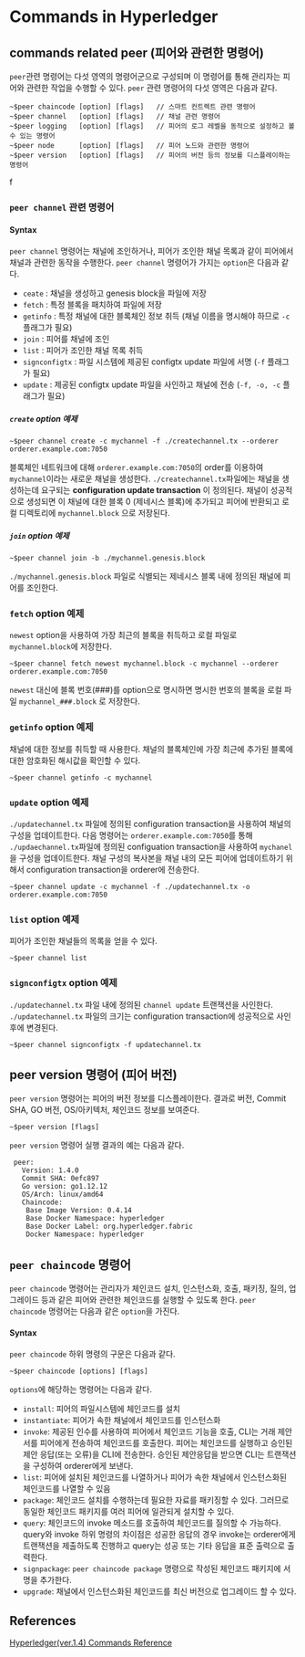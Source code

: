 # Commands in Hyperledger

## commands related peer (피어와 관련한 명령어)

```peer```관련 명령어는 다섯 영역의 명령어군으로 구성되며 이 명령어를 통해 관리자는 피어와 관련한 작업을 수행할 수 있다. 
```peer``` 관련 명령어의 다섯 영역은 다음과 같다. 

```shell
~$peer chaincode [option] [flags]   // 스마트 컨트렉트 관련 명령어
~$peer channel   [option] [flags]   // 채널 관련 명령어 
~$peer logging   [option] [flags]   // 피어의 로그 레벨을 동적으로 설정하고 볼 수 있는 명령어 
~$peer node      [option] [flags]   // 피어 노드와 관련한 명령어
~$peer version   [option] [flags]   // 피어의 버전 등의 정보를 디스플레이하는 명령어 
```
f

### ```peer channel``` 관련 명령어

#### Syntax

```peer channel``` 명령어는 채널에 조인하거나, 피어가 조인한 채널 목록과 같이 피어에서 채널과 관련한 동작을 수행한다.
```peer channel``` 명령어가 가지는 ```option```은 다음과 같다. 

* ```ceate``` : 채널을 생성하고 genesis block을 파일에 저장 
* ```fetch``` : 특정 블록을 패치하여 파일에 저장
* ```getinfo``` : 특정 채널에 대한 블록체인 정보 취득 (채널 이름을 명시해야 하므로 ```-c``` 플래그가 필요)
* ```join``` : 피어를 채널에 조인
* ```list``` : 피어가 조인한 채널 목록 취득
* ```signconfigtx``` : 파일 시스템에 제공된 configtx update 파일에 서명 (```-f``` 플래그가 필요) 
* ```update``` : 제공된 configtx update 파일을 사인하고 채널에 전송 (```-f, -o, -c``` 플래그가 필요)

##### ```create``` option 예제

```shell
~$peer channel create -c mychannel -f ./createchannel.tx --orderer orderer.example.com:7050
```

블록체인 네트워크에 대해 ```orderer.example.com:7050```의 order를 이용하여 ```mychannel```이라는 새로운 채널을 생성한다.
```./createchannel.tx```파일에는 채널을 생성하는데 요구되는 **configuration update transaction** 이 정의된다.
채널이 성공적으로 생성되면 이 채널에 대한 블록 0 (제네시스 블록)에 추가되고 피어에 반환되고 로컬 디렉토리에 ```mychannel.block```
으로 저장된다. 

##### ```join``` option 예제

```shell
~$peer channel join -b ./mychannel.genesis.block
```

```./mychannel.genesis.block``` 파일로 식별되는 제네시스 블록 내에 정의된 채널에 피어를 조인한다. 

### ```fetch``` option 예제
```newest``` option을 사용하여 가장 최근의 블록을 취득하고 로컬 파일로 ```mychannel.block```에 저장한다.

```shell
~$peer channel fetch newest mychannel.block -c mychannel --orderer orderer.example.com:7050
```
```newest``` 대신에 블록 번호(###)를 option으로 명시하면 명시한 번호의 블록을 로컬 파일 ```mychannel_###.block```
로 저장한다.

### ```getinfo``` option 예제 
채널에 대한 정보를 취득할 때 사용한다. 채널의 블록체인에 가장 최근에 추가된 블록에 대한 암호화된 해시값을 확인할 수 있다.
```shell
~$peer channel getinfo -c mychannel
```

### ```update``` option 예제 
```./updatechannel.tx``` 파일에 정의된 configuration transaction을 사용하여 채널의 구성을 업데이트한다. 다음 명령어는
```orderer.example.com:7050```를 통해 ```./updaechannel.tx```파일에 정의된 configuation transaction을 사용하여 
```mychanel```을 구성을 업데이트한다. 채널 구성의 복사본을 채널 내의 모든 피어에 업데이트하기 위해서 
configuration transaction을 orderer에 전송한다.

```shell
~$peer channel update -c mychannel -f ./updatechannel.tx -o orderer.example.com:7050
```

### ```list``` option 예제 
피어가 조인한 채널들의 목록을 얻을 수 있다. 

```shell
~$peer channel list
```

### ```signconfigtx``` option 예제 
```./updatechannel.tx``` 파일 내에 정의된 ```channel update``` 트랜잭션을 사인한다. ```./updatechannel.tx``` 파일의
크기는 configuration transaction에 성공적으로 사인 후에 변경된다. 

```shell
~$peer channel signconfigtx -f updatechannel.tx
```

## peer version 명령어 (피어 버전)
```peer version``` 명령어는 피어의 버전 정보를 디스플레이한다. 결과로 버전, Commit SHA, GO 버전, OS/아키텍처, 
체인코드 정보를 보여준다. 

```shell
~$peer version [flags]
```
```peer version``` 명령어 실행 결과의 예는 다음과 같다.

```shell
 peer:
   Version: 1.4.0
   Commit SHA: 0efc897
   Go version: go1.12.12
   OS/Arch: linux/amd64
   Chaincode:
    Base Image Version: 0.4.14
    Base Docker Namespace: hyperledger
    Base Docker Label: org.hyperledger.fabric
    Docker Namespace: hyperledger
```


## ```peer chaincode``` 명령어
```peer chaincode``` 명령어는 관리자가 체인코드 설치, 인스턴스화, 호출, 패키징, 질의, 업그레이드 등과 같은 피어와 관련한 체인코드를 실행할 수 있도록 한다.
```peer chaincode``` 명령어는 다음과 같은 ```option```을 가진다.

#### Syntax
```peer chaincode``` 하위  명령의 구문은 다음과 같다.

```shell
~$peer chaincode [options] [flags]
```
```options```에 해당하는 명령어는 다음과 같다. 

* ```install```: 피어의 파일시스템에 체인코드를 설치
* ```instantiate```: 피어가 속한 채널에서 체인코드를 인스턴스화 
* ```invoke```: 제공된 인수를 사용하여 피어에서 체인코드 기능을 호출, CLI는 거래 제안서를 피어에게
전송하여 체인코드를 호출한다. 피어는 체인코드를 실행하고 승인된 제안 응답(또는 오류)을 CLI에 전송한다.
승인된 제안응답을 받으면 CLI는 트랜잭션을 구성하여 orderer에게 보낸다. 
* ```list```: 피어에 설치된 체인코드를 나열하거나 피어가 속한 채널에서 인스턴스화된 체인코드를 나열할 수 있음
* ```package```: 체인코드 설치를 수행하는데 필요한 자료를 패키징할 수 있다. 그러므로 동일한 체인코드 패키지를 여러 피어에
일관되게 설치할 수 있다.                                                                           
* ```query```: 체인코드의 invoke 메소드를 호출하여 체인코드를 질의할 수 가능하다. query와 invoke 하위 명령의 차이점은
성공한 응답의 경우 invoke는 orderer에게 트랜잭션을 제출하도록 진행하고 query는 성공 또는 기타 응답을 표준 출력으로 출력한다.
* ```signpackage```: ```peer chaincode package``` 명령으로 작성된 체인코드 패키지에 서명을 추가한다.
* ```upgrade```: 채널에서 인스턴스화된 체인코드를 최신 버전으로 업그레이드 할 수 있다.








## References

[Hyperledger(ver.1.4) Commands Reference](https://hyperledger-fabric.readthedocs.io/en/release-1.4/command_ref.html)

